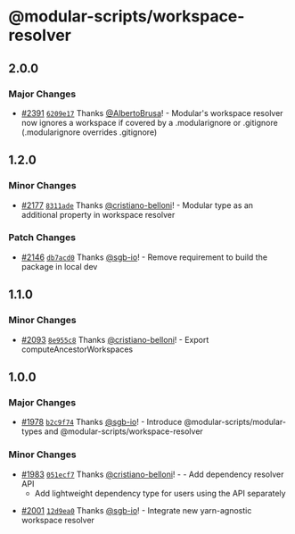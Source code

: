 # @modular-scripts/workspace-resolver

## 2.0.0

### Major Changes

- [#2391](https://github.com/jpmorganchase/modular/pull/2391)
  [`6209e17`](https://github.com/jpmorganchase/modular/commit/6209e17bbe90eaa0296c291ba26eafebf8a6591f)
  Thanks [@AlbertoBrusa](https://github.com/AlbertoBrusa)! - Modular's workspace
  resolver now ignores a workspace if covered by a .modularignore or .gitignore
  (.modularignore overrides .gitignore)

## 1.2.0

### Minor Changes

- [#2177](https://github.com/jpmorganchase/modular/pull/2177)
  [`8311ade`](https://github.com/jpmorganchase/modular/commit/8311ade225d977db2f6a91a14b915f55674b1eee)
  Thanks [@cristiano-belloni](https://github.com/cristiano-belloni)! - Modular
  type as an additional property in workspace resolver

### Patch Changes

- [#2146](https://github.com/jpmorganchase/modular/pull/2146)
  [`db7acd0`](https://github.com/jpmorganchase/modular/commit/db7acd0d2fa0b896f99a0e7f4c745c8e0b790325)
  Thanks [@sgb-io](https://github.com/sgb-io)! - Remove requirement to build the
  package in local dev

## 1.1.0

### Minor Changes

- [#2093](https://github.com/jpmorganchase/modular/pull/2093)
  [`8e955c8`](https://github.com/jpmorganchase/modular/commit/8e955c82e357ed8e8aeb728866fa187851450122)
  Thanks [@cristiano-belloni](https://github.com/cristiano-belloni)! - Export
  computeAncestorWorkspaces

## 1.0.0

### Major Changes

- [#1978](https://github.com/jpmorganchase/modular/pull/1978)
  [`b2c9f74`](https://github.com/jpmorganchase/modular/commit/b2c9f74a0542a726d202a68c06bc1bae5c1df541)
  Thanks [@sgb-io](https://github.com/sgb-io)! - Introduce
  @modular-scripts/modular-types and @modular-scripts/workspace-resolver

### Minor Changes

- [#1983](https://github.com/jpmorganchase/modular/pull/1983)
  [`051ecf7`](https://github.com/jpmorganchase/modular/commit/051ecf7d257f883268abe73fd082d25615888906)
  Thanks [@cristiano-belloni](https://github.com/cristiano-belloni)! - - Add
  dependency resolver API
  - Add lightweight dependency type for users using the API separately

* [#2001](https://github.com/jpmorganchase/modular/pull/2001)
  [`12d9ea0`](https://github.com/jpmorganchase/modular/commit/12d9ea09a754af478470c8cdb1dc7114f53fd5c3)
  Thanks [@sgb-io](https://github.com/sgb-io)! - Integrate new yarn-agnostic
  workspace resolver
